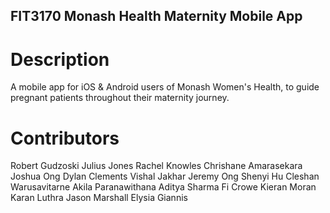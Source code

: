 ## FIT3170 Monash Health Maternity Mobile App

# Description
A mobile app for iOS & Android users of Monash Women's Health, to guide pregnant patients throughout their maternity journey.

# Contributors
Robert Gudzoski
Julius Jones
Rachel Knowles
Chrishane Amarasekara
Joshua Ong
Dylan Clements
Vishal Jakhar
Jeremy Ong
Shenyi Hu
Cleshan Warusavitarne
Akila Paranawithana
Aditya Sharma
Fi Crowe
Kieran Moran
Karan Luthra
Jason Marshall
Elysia Giannis